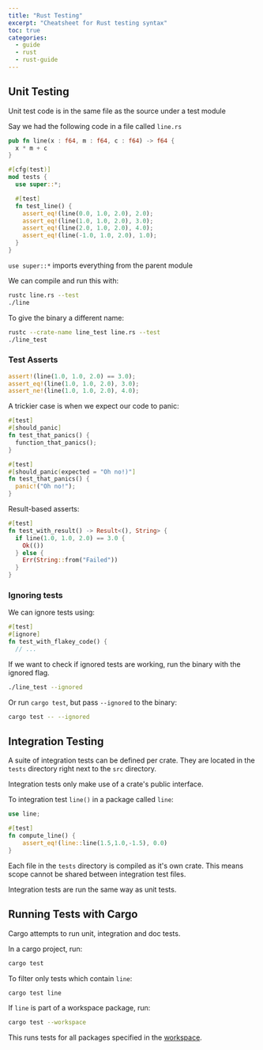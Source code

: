 ```yaml
---
title: "Rust Testing"
excerpt: "Cheatsheet for Rust testing syntax"
toc: true
categories:
  - guide
  - rust
  - rust-guide
---
```


## Unit Testing

Unit test code is in the same file as the source under a test module

Say we had the following code in a file called `line.rs`

```rust
pub fn line(x : f64, m : f64, c : f64) -> f64 {
  x * m + c
}

#[cfg(test)]
mod tests {
  use super::*;

  #[test]
  fn test_line() {
    assert_eq!(line(0.0, 1.0, 2.0), 2.0);
    assert_eq!(line(1.0, 1.0, 2.0), 3.0);
    assert_eq!(line(2.0, 1.0, 2.0), 4.0);
    assert_eq!(line(-1.0, 1.0, 2.0), 1.0);
  }
}
```
`use super::*` imports everything from the parent module

We can compile and run this with:
```sh
rustc line.rs --test
./line
```

To give the binary a different name:
```sh
rustc --crate-name line_test line.rs --test
./line_test 
```

### Test Asserts

```rs
assert!(line(1.0, 1.0, 2.0) == 3.0);
assert_eq!(line(1.0, 1.0, 2.0), 3.0);
assert_ne!(line(1.0, 1.0, 2.0), 4.0);
```

A trickier case is when we expect our code to panic:

```rs
#[test]
#[should_panic]
fn test_that_panics() {
  function_that_panics();
}

#[test]
#[should_panic(expected = "Oh no!)"]
fn test_that_panics() {
  panic!("Oh no!");
}
```

Result-based asserts:
```rs
#[test]
fn test_with_result() -> Result<(), String> {
  if line(1.0, 1.0, 2.0) == 3.0 {
    Ok(())
  } else {
    Err(String::from("Failed"))
  }
}
```

### Ignoring tests

We can ignore tests using:
```rs
#[test]
#[ignore]
fn test_with_flakey_code() {
  // ...
```

If we want to check if ignored tests are working, run the binary with the ignored flag.

```sh
./line_test --ignored
```

Or run `cargo test`, but pass `--ignored` to the binary:

```sh
cargo test -- --ignored
```

## Integration Testing

A suite of integration tests can be defined per crate. They are located in the `tests` directory right next to the `src` directory.

Integration tests only make use of a crate's public interface.

To integration test `line()` in a package called `line`:

```rs
use line;

#[test]
fn compute_line() {
    assert_eq!(line::line(1.5,1.0,-1.5), 0.0)
}
```

Each file in the `tests` directory is compiled as it's own crate. This means scope cannot be shared between integration test files.

Integration tests are run the same way as unit tests.

## Running Tests with Cargo

Cargo attempts to run unit, integration and doc tests.

In a cargo project, run:
```sh
cargo test
```

To filter only tests which contain `line`:
```sh
cargo test line
```

If `line` is part of a workspace package, run:
```sh
cargo test --workspace
```
This runs tests for all packages specified in the [workspace](https://doc.rust-lang.org/cargo/reference/workspaces.html).

